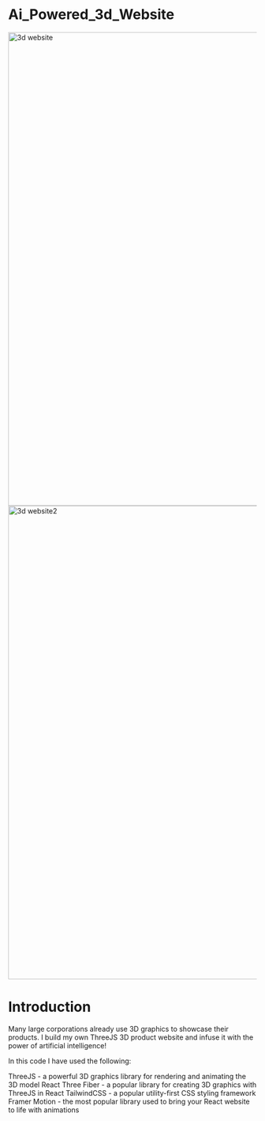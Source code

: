 # Ai_Powered_3d_Website

<img width="959" alt="3d website" src="https://github.com/VishalNilk/Ai_Powered_3d_Website/assets/99062154/72bf686a-baf6-4a0f-86de-1461b482c6c5">
<img width="959" alt="3d website2" src="https://github.com/VishalNilk/Ai_Powered_3d_Website/assets/99062154/121a82e1-4e5c-4924-b562-2a556203a6e0">

# Introduction
Many large corporations already use 3D graphics to showcase their products. I build my own ThreeJS 3D product website and infuse it with the power of artificial intelligence!

In this code I have used the following:

ThreeJS - a powerful 3D graphics library for rendering and animating the 3D model
React Three Fiber - a popular library for creating 3D graphics with ThreeJS in React
TailwindCSS - a popular utility-first CSS styling framework
Framer Motion - the most popular library used to bring your React website to life with animations
